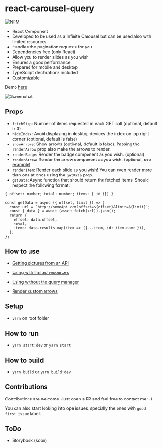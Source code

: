 # react-carousel-query

[![NPM](https://nodei.co/npm/react-carousel-query.png)](https://npmjs.org/package/react-carousel-query)

- React Component
- Developed to be used as a Infinite Carousel but can be used also with limited resources
- Handles the pagination requests for you
- Dependencies free (only React)
- Allow you to render slides as you wish
- Ensures a good performance
- Prepared for mobile and desktop
- TypeScript declarations included
- Customizable

Demo [here](https://react-carousel-query.vercel.app/)

![Screenshot](./screenshots/demo.gif)

## Props
- `fetchStep`: Number of items requested in each GET call (optional, default is 3)
- `hideIndex`: Avoid displaying in desktop devices the index on top right corner (optional, default is false)
- `showArrows`: Show arrows (optional, default is false). Passing the `renderArrow` prop also make the arrows to render.
- `renderBadge`: Render the badge component as you wish. (optional)
- `renderArrow`: Render the arrow component as you wish. (optional, see [example](https://repl.it/@pedrocostadev/react-carousel-query-custom-arrows))
- `renderItem`: Render each slide as you wish! You can even render more than one at once using the `getData` prop.
- `getData`: Async function that should return the fetched items. Should respect the following format:
```
{ offset: number; total: number; items: { id }[] }
```

```
const getData = async ({ offset, limit }) => {
  const url = `http://someApi.com?offset=${offset}&limit=${limit}`;
  const { data } = await (await fetch(url)).json();
  return {
    offset: data.offset,
    total,
    items: data.results.map(item => ({...item, id: item.name })),
  };
};
```

## How to use

- [Getting pictures from an API](https://github.com/pedrocostadev/react-carousel-query/blob/main/demo/index.js)

- [Using with limited resources](https://repl.it/@pedrocostadev/react-carousel-query)

- [Using without the query manager](https://repl.it/@pedrocostadev/react-carousel)

- [Render custom arrows](https://repl.it/@pedrocostadev/react-carousel-query-custom-arrows)


## Setup
- `yarn` on root folder


## How to run

- `yarn start:dev` or `yarn start`


## How to build

- `yarn build` or `yarn build:dev`


## Contributions

Contributions are welcome. Just open a PR and feel free to contact me :-).

You can also start looking into ope issues, specially the ones with `good first issue` label.


## ToDo

- Storybook (soon)